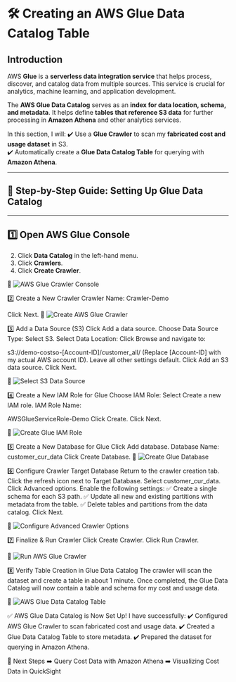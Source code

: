 # 🛠️ Creating an AWS Glue Data Catalog Table

## **Introduction**
AWS **Glue** is a **serverless data integration service** that helps process, discover, and catalog data from multiple sources. This service is crucial for analytics, machine learning, and application development.

The **AWS Glue Data Catalog** serves as an **index for data location, schema, and metadata**. It helps define **tables that reference S3 data** for further processing in **Amazon Athena** and other analytics services.

In this section, I will:
✔️ Use a **Glue Crawler** to scan my **fabricated cost and usage dataset** in S3.  
✔️ Automatically create a **Glue Data Catalog Table** for querying with **Amazon Athena**.

---

## 🚀 **Step-by-Step Guide: Setting Up Glue Data Catalog**

---

## **1️⃣ Open AWS Glue Console**
2. Click **Data Catalog** in the left-hand menu.
3. Click **Crawlers**.
4. Click **Create Crawler**.

📸 ![AWS Glue Crawler Console](../screenshots/aws-glue-crawler-console.png)

2️⃣ Create a New Crawler
Crawler Name:
Crawler-Demo

Click Next.
📸 ![Create AWS Glue Crawler](../screenshots/create-glue-crawler.png)

3️⃣ Add a Data Source (S3)
Click Add a data source.
Choose Data Source Type:
Select S3.
Select Data Location:
Click Browse and navigate to:

s3://demo-costso-[Account-ID]/customer_all/
(Replace [Account-ID] with my actual AWS account ID).
Leave all other settings default.
Click Add an S3 data source.
Click Next.

📸 ![Select S3 Data Source](../screenshots/select-s3-data-source.png)

4️⃣ Create a New IAM Role for Glue
Choose IAM Role:
Select Create a new IAM role.
IAM Role Name:

AWSGlueServiceRole-Demo
Click Create.
Click Next.

📸 ![Create Glue IAM Role](../screenshots/create-glue-iam-role.png)

5️⃣ Create a New Database for Glue
Click Add database.
Database Name:
customer_cur_data
Click Create Database.
📸 ![Create Glue Database](../screenshots/create-glue-database.png)

6️⃣ Configure Crawler Target Database
Return to the crawler creation tab.
Click the refresh icon next to Target Database.
Select customer_cur_data.
Click Advanced options.
Enable the following settings:
✅ Create a single schema for each S3 path.
✅ Update all new and existing partitions with metadata from the table.
✅ Delete tables and partitions from the data catalog.
Click Next.

📸 ![Configure Advanced Crawler Options](../screenshots/configure-crawler-options.png)

7️⃣ Finalize & Run Crawler
Click Create Crawler.
Click Run Crawler.

📸 ![Run AWS Glue Crawler](../screenshots/run-glue-crawler.png)

8️⃣ Verify Table Creation in Glue Data Catalog
The crawler will scan the dataset and create a table in about 1 minute.
Once completed, the Glue Data Catalog will now contain a table and schema for my cost and usage data.

📸 ![AWS Glue Data Catalog Table](../screenshots/glue-data-catalog-table.png)

✅ AWS Glue Data Catalog is Now Set Up!
I have successfully: ✔️ Configured AWS Glue Crawler to scan fabricated cost and usage data.
✔️ Created a Glue Data Catalog Table to store metadata.
✔️ Prepared the dataset for querying in Amazon Athena.

🚀 Next Steps
➡️ Query Cost Data with Amazon Athena
➡️ Visualizing Cost Data in QuickSight
